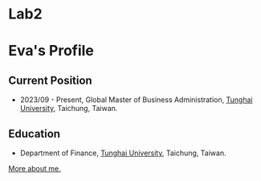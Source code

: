 # Lab2

# Eva's Profile 

## Current Position
* 2023/09 - Present, Global Master of Business Administration, [Tunghai University](https://www.thu.edu.tw), Taichung, Taiwan.

## Education
* Department of Finance, [Tunghai University](https://www.thu.edu.tw), Taichung, Taiwan.


[More about me.](https://xexnvn.wordpress.com/)
